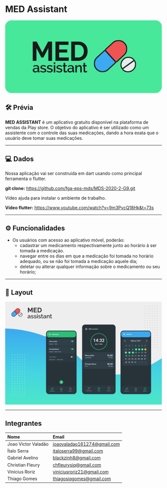 # MED Assistant

![teste](docs/assets/MED-logo.png)

## 🛠 Prévia

<b>MED ASSISTANT</b> é um aplicativo gratuito disponível na 
plataforma de vendas da Play store. O objetivo do aplicativo é 
ser utilizado como um assistente com o controle das suas 
medicações, dando a hora exata que o usuário deve tomar suas 
medicações.

---

## 💻 Dados


Nossa aplicação vai ser construida em dart usando como principal ferramenta o flutter.

<b>git clone:</b> https://github.com/fga-eps-mds/MDS-2020-2-G9.git

Vídeo ajuda para instalar o ambiente de trabalho.

<b>Vídeo flutter:</b> https://www.youtube.com/watch?v=9m3PvcQ18Hk&t=73s

---

## ⚙️ Funcionalidades

- Os usuários com acesso ao aplicativo móvel, poderão:
  - cadastrar um medicamento respectivamente junto ao horário à ser tomada a medicação.
  - navegar entre os dias em que a medicação foi tomada no horário adequado, ou se não foi tomada a medicação aquele dia;
  - deletar ou alterar qualquer informação sobre o medicamento ou seu horário;

---

## 🎨 Layout

![showcase](docs/assets/Showcase.png)

---


## Integrantes

|**Nome**|**Email**|
|:-|:-|
Joao Victor Valadão|joaovaladao161274@gmail.com
Ítalo Serra|italoserra99@gmail.com
Gabriel Avelino|	blackzinh8@gmail.com
Christian Fleury|	chfleurysiq@gmail.com
Vinícius Roriz|viniciusroriz21@gmail.com
Thiago Gomes|	thiagosiqgomes@gmail.com
